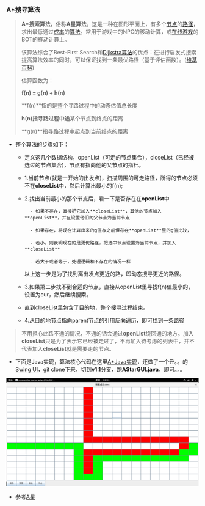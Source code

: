### A*搜寻算法

> **A\*搜索算法**，俗称**A星算法**。这是一种在图形平面上，有多个[节点](https://zh.wikipedia.org/wiki/%E7%AF%80%E9%BB%9E)的[路径](https://zh.wikipedia.org/wiki/%E8%B7%AF%E5%BE%84)，求出最低通过[成本](https://zh.wikipedia.org/wiki/%E6%88%90%E6%9C%AC)的[算法](https://zh.wikipedia.org/wiki/%E7%AE%97%E6%B3%95)。常用于游戏中的NPC的移动计算，或[在线游戏](https://zh.wikipedia.org/wiki/%E7%BD%91%E7%BB%9C%E6%B8%B8%E6%88%8F)的BOT的移动计算上。
>
> 该算法综合了Best-First Search和[Dijkstra算法](https://zh.wikipedia.org/wiki/Dijkstra%E7%AE%97%E6%B3%95)的优点：在进行启发式搜索提高算法效率的同时，可以保证找到一条最优路径（基于评估函数）。([维基百科](https://zh.wikipedia.org/wiki/A*%E6%90%9C%E5%AF%BB%E7%AE%97%E6%B3%95))
>
> 估算函数为：
>
> **f(n) = g(n) + h(n)**
>
> **f(n)**指的是整个寻路过程中的动态估值总长度
>
> **h(n)**指寻路过程**中途**某个节点到终点的距离
>
> **g(n)**指寻路过程中起点到当前结点的距离





- 整个算法的步骤如下：

 	 - 定义这几个数据结构，openList（可走的节点集合），closeList（已经被选过的节点集合)，节点有指向他的父节点的指针。

  	- 1.当前节点(就是一开始的出发点)，扫描周围的可走路径，所得的节点必须不在**closeList**中，然后计算出最小的f(n);	

  	- 2.找出当前最小的那个节点后，看一下是否存在在**openList**中	

	    	- 如果不存在，直接把它加入**closeList**，其他的节点加入**openList**，并且设置他们的父节点为当前节点	

    		- 如果存在，将现在计算出来的g值与之前保存在**openList**里的g值比较，

      		- 若小，则表明现在的是更优路径，把选中节点设置为当前节点，并加入**closeList**

      		- 若大于或者等于，处理逻辑和不存在的情况一样

        以上这一步是为了找到离出发点更近的路，即动态搜寻更近的路径。

  	- 3.如果第二步找不到合适的节点，直接从openList里寻找f(n)值最小的，设置为cur，然后继续搜索。

 	- 直到closeList里包含了目的地，整个搜寻过程结束。
  
  	- 4.从目的地节点指向parent节点的引用反向遍历，即可找到一条路径



> 不用担心此路不通的情况，不通的话会通过**openList**绕回通的地方。加入**closeList**只是为了表示它已经被走过了，不再加入待考虑的列表中，并不代表加入**closeList**就是需要走的节点。

- 下面是Java实现，算法核心代码在这里[A*Java实现](https://github.com/iSenninha/tank/tree/v1.1/src/main/java/cn/senninha/game/map/util)，还做了一个丑。。的[Swing UI](https://github.com/iSenninha/tank/blob/v1.1/src/test/java/cn/senninha/sserver/astar/AStarGUI.java)，git clone下来，切到**v1.1**分支，跑**AStarGUI.java**，即可。。。

![GUI](./pic/astar.png)

- 参考[A星](http://blog.csdn.net/hitwhylz/article/details/23089415)

~~~~